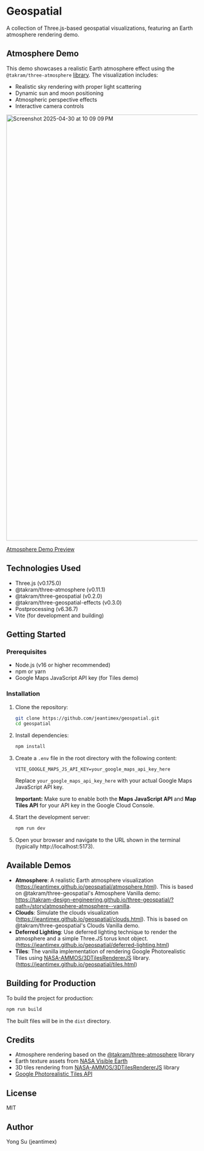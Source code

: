 # Geospatial

A collection of Three.js-based geospatial visualizations, featuring an Earth atmosphere rendering demo.

## Atmosphere Demo

This demo showcases a realistic Earth atmosphere effect using the `@takram/three-atmosphere` [library](https://github.com/takram-design-engineering/three-geospatial/). The visualization includes:

- Realistic sky rendering with proper light scattering
- Dynamic sun and moon positioning
- Atmospheric perspective effects
- Interactive camera controls

<img width="1120" alt="Screenshot 2025-04-30 at 10 09 09 PM" src="https://github.com/user-attachments/assets/5a3f473e-b9f6-4721-ab08-5b5a0335f4b6" />

[Atmosphere Demo Preview](https://jeantimex.github.io/geospatial/)

## Technologies Used

- Three.js (v0.175.0)
- @takram/three-atmosphere (v0.11.1)
- @takram/three-geospatial (v0.2.0)
- @takram/three-geospatial-effects (v0.3.0)
- Postprocessing (v6.36.7)
- Vite (for development and building)

## Getting Started

### Prerequisites

- Node.js (v16 or higher recommended)
- npm or yarn
- Google Maps JavaScript API key (for Tiles demo)

### Installation

1. Clone the repository:
   ```bash
   git clone https://github.com/jeantimex/geospatial.git
   cd geospatial
   ```

2. Install dependencies:
   ```bash
   npm install
   ```

3. Create a `.env` file in the root directory with the following content:
   ```
   VITE_GOOGLE_MAPS_JS_API_KEY=your_google_maps_api_key_here
   ```
   Replace `your_google_maps_api_key_here` with your actual Google Maps JavaScript API key.
   
   **Important:** Make sure to enable both the **Maps JavaScript API** and **Map Tiles API** for your API key in the Google Cloud Console.

4. Start the development server:
   ```bash
   npm run dev
   ```

5. Open your browser and navigate to the URL shown in the terminal (typically http://localhost:5173).

## Available Demos

- **Atmosphere**: A realistic Earth atmosphere visualization (https://jeantimex.github.io/geospatial/atmosphere.html). This is based on @takram/three-geospatial's Atmosphere Vanilla demo: https://takram-design-engineering.github.io/three-geospatial/?path=/story/atmosphere-atmosphere--vanilla.
- **Clouds**: Simulate the clouds visualization (https://jeantimex.github.io/geospatial/clouds.html). This is based on @takram/three-geospatial's Clouds Vanilla demo.
- **Deferred Lighting**: Use deferred lighting technique to render the atmosphere and a simple Three.JS torus knot object. (https://jeantimex.github.io/geospatial/deferred-lighting.html)
- **Tiles**: The vanilla implementation of rendering Google Photorealistic Tiles using [NASA-AMMOS/3DTilesRendererJS](https://github.com/NASA-AMMOS/3DTilesRendererJS) library. (https://jeantimex.github.io/geospatial/tiles.html)

## Building for Production

To build the project for production:

```bash
npm run build
```

The built files will be in the `dist` directory.

## Credits

- Atmosphere rendering based on the [@takram/three-atmosphere](https://github.com/takram-design-engineering/takram-atmosphere) library
- Earth texture assets from [NASA Visible Earth](https://visibleearth.nasa.gov/)
- 3D tiles rendering from [NASA-AMMOS/3DTilesRendererJS](https://github.com/NASA-AMMOS/3DTilesRendererJS) library
- [Google Photorealistic Tiles API](https://developers.google.com/maps/documentation/tile/3d-tiles)

## License

MIT

## Author

Yong Su (jeantimex)
